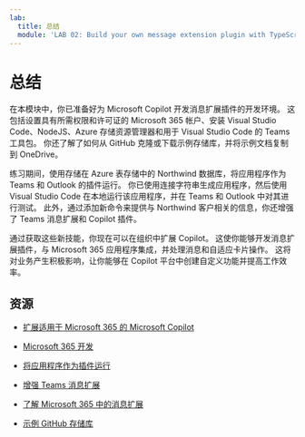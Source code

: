 ```yaml
---
lab:
  title: 总结
  module: 'LAB 02: Build your own message extension plugin with TypeScript (TS) for Microsoft Copilot'
---
```


# 总结

在本模块中，你已准备好为 Microsoft Copilot 开发消息扩展插件的开发环境。 这包括设置具有所需权限和许可证的 Microsoft 365 帐户、安装 Visual Studio Code、NodeJS、Azure 存储资源管理器和用于 Visual Studio Code 的 Teams 工具包。 你还了解了如何从 GitHub 克隆或下载示例存储库，并将示例文档复制到 OneDrive。

练习期间，使用存储在 Azure 表存储中的 Northwind 数据库，将应用程序作为 Teams 和 Outlook 的插件运行。 你已使用连接字符串生成应用程序，然后使用 Visual Studio Code 在本地运行该应用程序，并在 Teams 和 Outlook 中对其进行测试。 此外，通过添加新命令来提供与 Northwind 客户相关的信息，你还增强了 Teams 消息扩展和 Copilot 插件。

通过获取这些新技能，你现在可以在组织中扩展 Copilot。 这使你能够开发消息扩展插件，与 Microsoft 365 应用程序集成，并处理消息和自适应卡片操作。 这将对业务产生积极影响，让你能够在 Copilot 平台中创建自定义功能并提高工作效率。

## 资源

- [扩展适用于 Microsoft 365 的 Microsoft Copilot](https://learn.microsoft.com/microsoft-365-copilot/extensibility/)

- [Microsoft 365 开发](https://learn.microsoft.com/learn/modules/m365-setup-dev-environment/)

- [将应用程序作为插件运行](https://learn.microsoft.com/azure/bot-service/bot-builder-howto-deploy-azure)

- [增强 Teams 消息扩展](https://learn.microsoft.com/microsoftteams/platform/messaging-extensions/what-are-messaging-extensions)

- [了解 Microsoft 365 中的消息扩展](https://learn.microsoft.com/microsoftteams/platform/messaging-extensions/how-do-they-work)

- [示例 GitHub 存储库](https://github.com/OfficeDev/Copilot-for-M365-Plugins-Samples/tree/main/samples/msgext-northwind-inventory-ts)